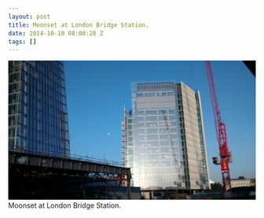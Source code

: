 ```yaml
---
layout: post
title: Moonset at London Bridge Station.
date: 2014-10-10 08:08:28 Z
tags: []
---
```

![](/media/2014/10/99632990707.jpg)
Moonset at London Bridge Station.
